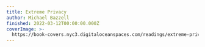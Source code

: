 ```yaml
---
title: Extreme Privacy
author: Michael Bazzell
finished: 2022-03-12T00:00:00.000Z
coverImage: >-
  https://book-covers.nyc3.digitaloceanspaces.com/readings/extreme-privacy-01.jpg
---
```

